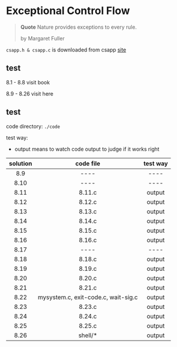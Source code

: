 # Exceptional Control Flow

> **Quote**
> Nature provides exceptions to every rule.
> 
> by Margaret Fuller

`csapp.h & csapp.c` is downloaded from csapp [site][csapp]

[csapp]: http://csapp.cs.cmu.edu/3e/code.html

## test

8.1 - 8.8 visit book

8.9 - 8.26 visit here

## test

code directory: `./code`

test way:
- output means to watch code output to judge if it works right

|solution|code file|test way|
|:------:|:-------:|:------:|
|8.9|----|----|
|8.10|----|----|
|8.11|8.11.c|output|
|8.12|8.12.c|output|
|8.13|8.13.c|output|
|8.14|8.14.c|output|
|8.15|8.15.c|output|
|8.16|8.16.c|output|
|8.17|----|----|
|8.18|8.18.c|output|
|8.19|8.19.c|output|
|8.20|8.20.c|output|
|8.21|8.21.c|output|
|8.22|mysystem.c, exit-code.c, wait-sig.c|output|
|8.23|8.23.c|output|
|8.24|8.24.c|output|
|8.25|8.25.c|output|
|8.26|shell/*|output|



